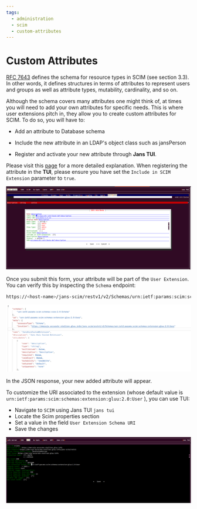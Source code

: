 ```yaml
---
tags:
  - administration
  - scim
  - custom-attributes
---
```


# Custom Attributes

[RFC 7643](https://datatracker.ietf.org/doc/html/rfc7643) defines the schema for resource types in SCIM (see section 3.3). In other words, it defines structures in terms of attributes to represent users and groups as well as attribute types, mutability, cardinality, and so on.

Although the schema covers many attributes one might think of, at times you will need to add your own attributes for specific needs. This is where user extensions pitch in, they allow you to create custom attributes for SCIM. To do so, you will have to:

* Add an attribute to Database schema

* Include the new attribute in an LDAP's object class such as jansPerson

* Register and activate your new attribute through **Jans TUI**.

Please visit this [page](../config-guide/auth-server-config/attribute-configuration.md) for a more detailed explanation. When registering the attribute in the **TUI**, please ensure you have set the `Include in SCIM Extension` parameter to `true`.

![attribute](../../assets/tui-attribute.png)

Once you submit this form, your attribute will be part of the `User Extension`. You can verify this by inspecting the `Schema` endpoint:

```bash title="Command"
https://<host-name>/jans-scim/restv1/v2/Schemas/urn:ietf:params:scim:schemas:extension:gluu:2.0:User
```

![output-json](../../assets/scim-attribute-retrieve.png)

In the JSON response, your new added attribute will appear.

To customize the URI associated to the extension (whose default value is `urn:ietf:params:scim:schemas:extension:gluu:2.0:User`
), you can use TUI:

* Navigate to `SCIM` using Jans TUI `jans tui`
* Locate the Scim properties section
* Set a value in the field `User Extension Schema URI`
* Save the changes

![scim-extension](../../assets/jans-tui-scim-config.png)
